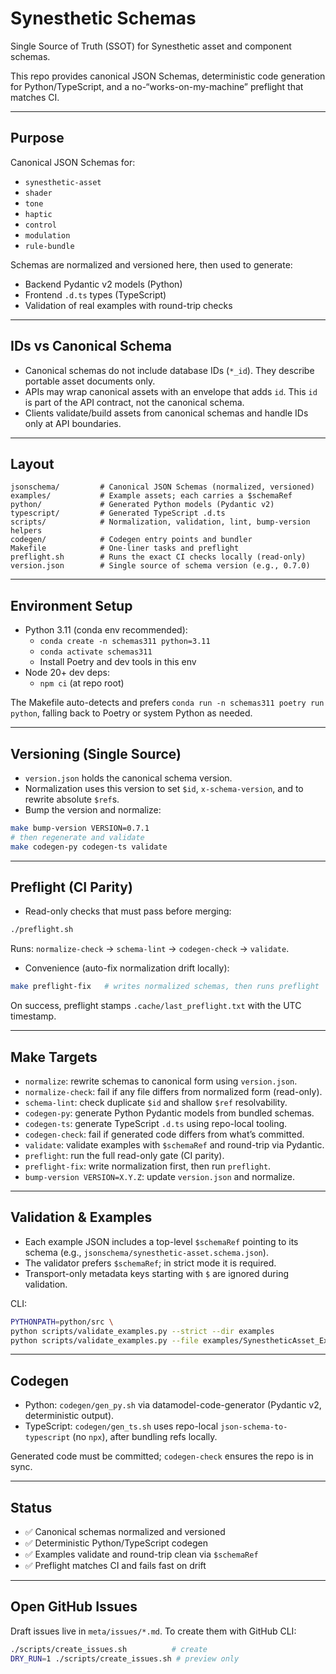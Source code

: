 # Synesthetic Schemas

Single Source of Truth (SSOT) for Synesthetic asset and component schemas.

This repo provides canonical JSON Schemas, deterministic code generation for Python/TypeScript, and a no-“works-on-my-machine” preflight that matches CI.

---

## Purpose

Canonical JSON Schemas for:

- `synesthetic-asset`
- `shader`
- `tone`
- `haptic`
- `control`
- `modulation`
- `rule-bundle`

Schemas are normalized and versioned here, then used to generate:

- Backend Pydantic v2 models (Python)
- Frontend `.d.ts` types (TypeScript)
- Validation of real examples with round-trip checks

---

## IDs vs Canonical Schema

- Canonical schemas do not include database IDs (`*_id`). They describe portable asset documents only.
- APIs may wrap canonical assets with an envelope that adds `id`. This `id` is part of the API contract, not the canonical schema.
- Clients validate/build assets from canonical schemas and handle IDs only at API boundaries.

---

## Layout

```
jsonschema/         # Canonical JSON Schemas (normalized, versioned)
examples/           # Example assets; each carries a $schemaRef
python/             # Generated Python models (Pydantic v2)
typescript/         # Generated TypeScript .d.ts
scripts/            # Normalization, validation, lint, bump-version helpers
codegen/            # Codegen entry points and bundler
Makefile            # One-liner tasks and preflight
preflight.sh        # Runs the exact CI checks locally (read-only)
version.json        # Single source of schema version (e.g., 0.7.0)
```

---

## Environment Setup

- Python 3.11 (conda env recommended):
  - `conda create -n schemas311 python=3.11`
  - `conda activate schemas311`
  - Install Poetry and dev tools in this env
- Node 20+ dev deps:
  - `npm ci` (at repo root)

The Makefile auto-detects and prefers `conda run -n schemas311 poetry run python`, falling back to Poetry or system Python as needed.

---

## Versioning (Single Source)

- `version.json` holds the canonical schema version.
- Normalization uses this version to set `$id`, `x-schema-version`, and to rewrite absolute `$ref`s.
- Bump the version and normalize:

```bash
make bump-version VERSION=0.7.1
# then regenerate and validate
make codegen-py codegen-ts validate
```

---

## Preflight (CI Parity)

- Read-only checks that must pass before merging:

```bash
./preflight.sh
```

Runs: `normalize-check` → `schema-lint` → `codegen-check` → `validate`.

- Convenience (auto-fix normalization drift locally):

```bash
make preflight-fix   # writes normalized schemas, then runs preflight
```

On success, preflight stamps `.cache/last_preflight.txt` with the UTC timestamp.

---

## Make Targets

- `normalize`: rewrite schemas to canonical form using `version.json`.
- `normalize-check`: fail if any file differs from normalized form (read-only).
- `schema-lint`: check duplicate `$id` and shallow `$ref` resolvability.
- `codegen-py`: generate Python Pydantic models from bundled schemas.
- `codegen-ts`: generate TypeScript `.d.ts` using repo-local tooling.
- `codegen-check`: fail if generated code differs from what’s committed.
- `validate`: validate examples with `$schemaRef` and round-trip via Pydantic.
- `preflight`: run the full read-only gate (CI parity).
- `preflight-fix`: write normalization first, then run `preflight`.
- `bump-version VERSION=X.Y.Z`: update `version.json` and normalize.

---

## Validation & Examples

- Each example JSON includes a top-level `$schemaRef` pointing to its schema (e.g., `jsonschema/synesthetic-asset.schema.json`).
- The validator prefers `$schemaRef`; in strict mode it is required.
- Transport-only metadata keys starting with `$` are ignored during validation.

CLI:

```bash
PYTHONPATH=python/src \
python scripts/validate_examples.py --strict --dir examples
python scripts/validate_examples.py --file examples/SynestheticAsset_Example1.json
```

---

## Codegen

- Python: `codegen/gen_py.sh` via datamodel-code-generator (Pydantic v2, deterministic output).
- TypeScript: `codegen/gen_ts.sh` uses repo-local `json-schema-to-typescript` (no `npx`), after bundling refs locally.

Generated code must be committed; `codegen-check` ensures the repo is in sync.

---

## Status

- ✅ Canonical schemas normalized and versioned
- ✅ Deterministic Python/TypeScript codegen
- ✅ Examples validate and round-trip clean via `$schemaRef`
- ✅ Preflight matches CI and fails fast on drift

---

## Open GitHub Issues

Draft issues live in `meta/issues/*.md`. To create them with GitHub CLI:

```bash
./scripts/create_issues.sh          # create
DRY_RUN=1 ./scripts/create_issues.sh # preview only
```
